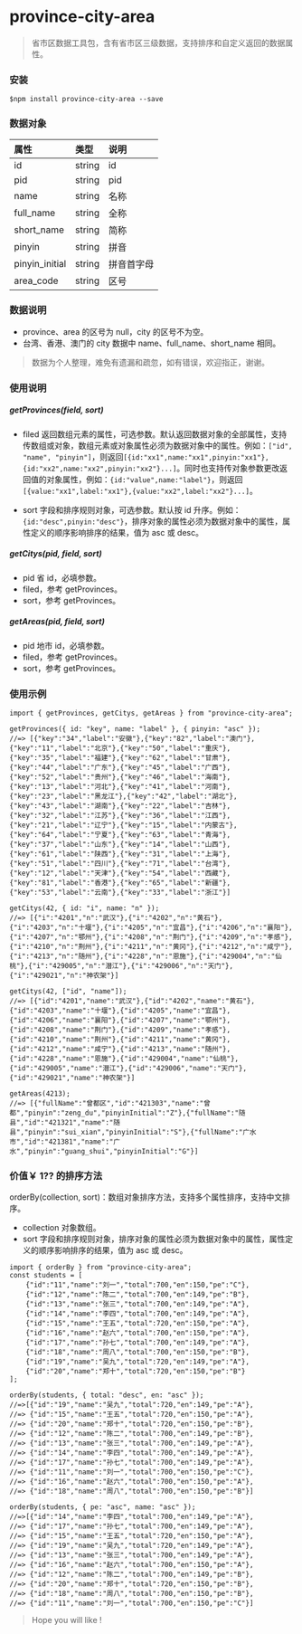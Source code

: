 # province-city-area

> 省市区数据工具包，含有省市区三级数据，支持排序和自定义返回的数据属性。

### 安装

```
$npm install province-city-area --save
```

### 数据对象

| 属性           | 类型   | 说明       |
| :------------- | :----- | :--------- |
| id             | string | id         |
| pid            | string | pid        |
| name           | string | 名称       |
| full_name      | string | 全称       |
| short_name     | string | 简称       |
| pinyin         | string | 拼音       |
| pinyin_initial | string | 拼音首字母 |
| area_code      | string | 区号       |

### 数据说明

- province、area 的区号为 null，city 的区号不为空。
- 台湾、香港、澳门的 city 数据中 name、full_name、short_name 相同。

> 数据为个人整理，难免有遗漏和疏忽，如有错误，欢迎指正，谢谢。

### 使用说明

##### getProvinces(field, sort)

- filed 返回数组元素的属性，可选参数。默认返回数据对象的全部属性，支持传数组或对象，数组元素或对象属性必须为数据对象中的属性。例如：`["id", "name", "pinyin"]`，则返回`[{id:"xx1",name:"xx1",pinyin:"xx1"},{id:"xx2",name:"xx2",pinyin:"xx2"}...]`。同时也支持传对象参数更改返回值的对象属性，例如：`{id:"value",name:"label"}`，则返回`[{value:"xx1",label:"xx1"},{value:"xx2",label:"xx2"}...]`。

- sort 字段和排序规则对象，可选参数。默认按 id 升序。例如：`{id:"desc",pinyin:"desc"}`，排序对象的属性必须为数据对象中的属性，属性定义的顺序影响排序的结果，值为 asc 或 desc。

##### getCitys(pid, field, sort)

- pid 省 id，必填参数。
- filed，参考 getProvinces。
- sort，参考 getProvinces。

##### getAreas(pid, field, sort)

- pid 地市 id，必填参数。
- filed，参考 getProvinces。
- sort，参考 getProvinces。

### 使用示例

```
import { getProvinces, getCitys, getAreas } from "province-city-area";

getProvinces({ id: "key", name: "label" }, { pinyin: "asc" });
//=> [{"key":"34","label":"安徽"},{"key":"82","label":"澳门"},{"key":"11","label":"北京"},{"key":"50","label":"重庆"},{"key":"35","label":"福建"},{"key":"62","label":"甘肃"},{"key":"44","label":"广东"},{"key":"45","label":"广西"},{"key":"52","label":"贵州"},{"key":"46","label":"海南"},{"key":"13","label":"河北"},{"key":"41","label":"河南"},{"key":"23","label":"黑龙江"},{"key":"42","label":"湖北"},{"key":"43","label":"湖南"},{"key":"22","label":"吉林"},{"key":"32","label":"江苏"},{"key":"36","label":"江西"},{"key":"21","label":"辽宁"},{"key":"15","label":"内蒙古"},{"key":"64","label":"宁夏"},{"key":"63","label":"青海"},{"key":"37","label":"山东"},{"key":"14","label":"山西"},{"key":"61","label":"陕西"},{"key":"31","label":"上海"},{"key":"51","label":"四川"},{"key":"71","label":"台湾"},{"key":"12","label":"天津"},{"key":"54","label":"西藏"},{"key":"81","label":"香港"},{"key":"65","label":"新疆"},{"key":"53","label":"云南"},{"key":"33","label":"浙江"}]

getCitys(42, { id: "i", name: "n" });
//=> [{"i":"4201","n":"武汉"},{"i":"4202","n":"黄石"},{"i":"4203","n":"十堰"},{"i":"4205","n":"宜昌"},{"i":"4206","n":"襄阳"},{"i":"4207","n":"鄂州"},{"i":"4208","n":"荆门"},{"i":"4209","n":"孝感"},{"i":"4210","n":"荆州"},{"i":"4211","n":"黄冈"},{"i":"4212","n":"咸宁"},{"i":"4213","n":"随州"},{"i":"4228","n":"恩施"},{"i":"429004","n":"仙桃"},{"i":"429005","n":"潜江"},{"i":"429006","n":"天门"},{"i":"429021","n":"神农架"}]

getCitys(42, ["id", "name"]);
//=> [{"id":"4201","name":"武汉"},{"id":"4202","name":"黄石"},{"id":"4203","name":"十堰"},{"id":"4205","name":"宜昌"},{"id":"4206","name":"襄阳"},{"id":"4207","name":"鄂州"},{"id":"4208","name":"荆门"},{"id":"4209","name":"孝感"},{"id":"4210","name":"荆州"},{"id":"4211","name":"黄冈"},{"id":"4212","name":"咸宁"},{"id":"4213","name":"随州"},{"id":"4228","name":"恩施"},{"id":"429004","name":"仙桃"},{"id":"429005","name":"潜江"},{"id":"429006","name":"天门"},{"id":"429021","name":"神农架"}]

getAreas(4213);
//=> [{"fullName":"曾都区","id":"421303","name":"曾都","pinyin":"zeng_du","pinyinInitial":"Z"},{"fullName":"随县","id":"421321","name":"随县","pinyin":"sui_xian","pinyinInitial":"S"},{"fullName":"广水市","id":"421381","name":"广水","pinyin":"guang_shui","pinyinInitial":"G"}]
```

### 价值￥ 1?? 的排序方法

orderBy(collection, sort)：数组对象排序方法，支持多个属性排序，支持中文排序。

- collection 对象数组。
- sort 字段和排序规则对象，排序对象的属性必须为数据对象中的属性，属性定义的顺序影响排序的结果，值为 asc 或 desc。

```
import { orderBy } from "province-city-area";
const students = [
    {"id":"11","name":"刘一","total":700,"en":150,"pe":"C"},
    {"id":"12","name":"陈二","total":700,"en":149,"pe":"B"},
    {"id":"13","name":"张三","total":700,"en":149,"pe":"A"},
    {"id":"14","name":"李四","total":700,"en":149,"pe":"A"},
    {"id":"15","name":"王五","total":720,"en":150,"pe":"A"},
    {"id":"16","name":"赵六","total":700,"en":150,"pe":"A"},
    {"id":"17","name":"孙七","total":700,"en":149,"pe":"A"},
    {"id":"18","name":"周八","total":700,"en":150,"pe":"B"},
    {"id":"19","name":"吴九","total":720,"en":149,"pe":"A"},
    {"id":"20","name":"郑十","total":720,"en":150,"pe":"B"}
];

orderBy(students, { total: "desc", en: "asc" });
//=>[{"id":"19","name":"吴九","total":720,"en":149,"pe":"A"},
//=> {"id":"15","name":"王五","total":720,"en":150,"pe":"A"},
//=> {"id":"20","name":"郑十","total":720,"en":150,"pe":"B"},
//=> {"id":"12","name":"陈二","total":700,"en":149,"pe":"B"},
//=> {"id":"13","name":"张三","total":700,"en":149,"pe":"A"},
//=> {"id":"14","name":"李四","total":700,"en":149,"pe":"A"},
//=> {"id":"17","name":"孙七","total":700,"en":149,"pe":"A"},
//=> {"id":"11","name":"刘一","total":700,"en":150,"pe":"C"},
//=> {"id":"16","name":"赵六","total":700,"en":150,"pe":"A"},
//=> {"id":"18","name":"周八","total":700,"en":150,"pe":"B"}]

orderBy(students, { pe: "asc", name: "asc" });
//=>[{"id":"14","name":"李四","total":700,"en":149,"pe":"A"},
//=> {"id":"17","name":"孙七","total":700,"en":149,"pe":"A"},
//=> {"id":"15","name":"王五","total":720,"en":150,"pe":"A"},
//=> {"id":"19","name":"吴九","total":720,"en":149,"pe":"A"},
//=> {"id":"13","name":"张三","total":700,"en":149,"pe":"A"},
//=> {"id":"16","name":"赵六","total":700,"en":150,"pe":"A"},
//=> {"id":"12","name":"陈二","total":700,"en":149,"pe":"B"},
//=> {"id":"20","name":"郑十","total":720,"en":150,"pe":"B"},
//=> {"id":"18","name":"周八","total":700,"en":150,"pe":"B"},
//=> {"id":"11","name":"刘一","total":700,"en":150,"pe":"C"}]
```

> Hope you will like !
